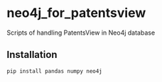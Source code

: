 # neo4j_for_patentsview
Scripts of handling PatentsView in Neo4j database

## Installation

```bash
pip install pandas numpy neo4j
```

